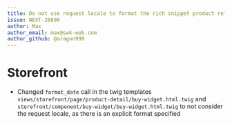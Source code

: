 ```yaml
---
title: Do not use request locale to format the rich snippet product release date
issue: NEXT-26890
author: Max
author_email: max@swk-web.com
author_github: @aragon999
---
```

# Storefront
* Changed `format_date` call in the twig templates `views/storefront/page/product-detail/buy-widget.html.twig` and
 `storefront/component/buy-widget/buy-widget.html.twig` to not consider the request locale, as there is an explicit format specified
